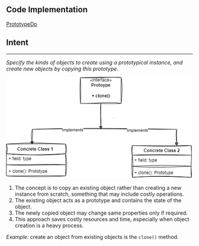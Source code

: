## Code Implementation
[PrototypeDp](https://github.com/vamsi1998123/Design-Patterns/tree/master/src/main/java/com/example/designpatterns/creational/prototype)

## Intent
----------
*Specify the kinds of objects to create using a prototypical instance, and create new
objects by copying this prototype.*


![prototype.png](prototype.png)

1. The concept is to copy an existing object rather than creating a new instance from scratch,
   something that may include costly operations.
2. The existing object acts as a prototype and contains the state of the object.
3. The newly copied object may change same properties only if required.
4. This approach saves costly resources and time, especially when object creation is a heavy process.

_Example:_ create an object from existing objects is the `clone()` method.

